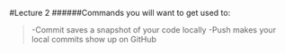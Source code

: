 #Lecture 2
######Commands you will want to get used to:
>-Commit saves a snapshot of your code locally
>-Push makes your local commits show up on GitHub




